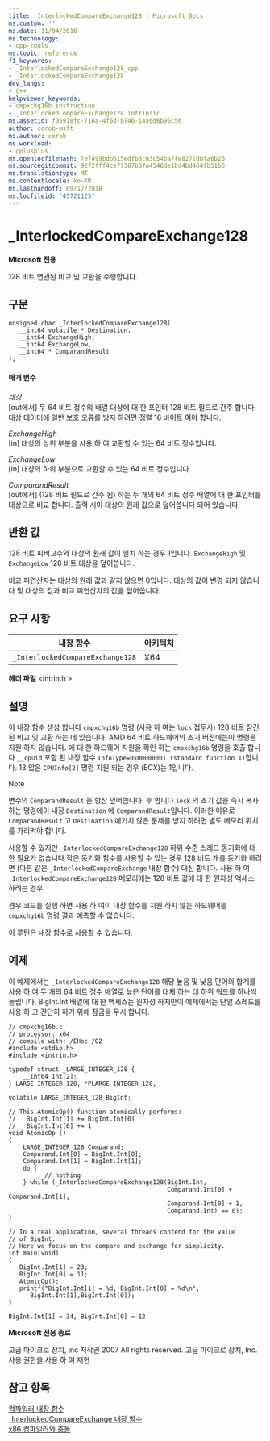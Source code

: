 ```yaml
---
title: _InterlockedCompareExchange128 | Microsoft Docs
ms.custom: ''
ms.date: 11/04/2016
ms.technology:
- cpp-tools
ms.topic: reference
f1_keywords:
- _InterlockedCompareExchange128_cpp
- _InterlockedCompareExchange128
dev_langs:
- C++
helpviewer_keywords:
- cmpxchg16b instruction
- _InterlockedCompareExchange128 intrinsic
ms.assetid: f05918fc-716a-4f6d-b746-1456d6b96c56
author: corob-msft
ms.author: corob
ms.workload:
- cplusplus
ms.openlocfilehash: 7e7499bdb615edfb6c03c54ba7fe8272d0fa6b26
ms.sourcegitcommit: 92f2fff4ce77387b57a4546de1bd4bd464fb51b6
ms.translationtype: MT
ms.contentlocale: ko-KR
ms.lasthandoff: 09/17/2018
ms.locfileid: "45721125"
---
```

# <a name="interlockedcompareexchange128"></a>_InterlockedCompareExchange128

**Microsoft 전용**  
  
128 비트 연관된 비교 및 교환을 수행합니다.  
  
## <a name="syntax"></a>구문  
  
```  
unsigned char _InterlockedCompareExchange128(  
   __int64 volatile * Destination,  
   __int64 ExchangeHigh,  
   __int64 ExchangeLow,  
   __int64 * ComparandResult  
);  
```  
  
#### <a name="parameters"></a>매개 변수  
*대상*<br/>
[out에서] 두 64 비트 정수의 배열 대상에 대 한 포인터 128 비트 필드로 간주 합니다. 대상 데이터에 일반 보호 오류를 방지 하려면 정렬 16 바이트 여야 합니다.  
  
*ExchangeHigh*<br/>
[in] 대상의 상위 부분을 사용 하 여 교환할 수 있는 64 비트 정수입니다.  
  
*ExchangeLow*<br/>
[in] 대상의 하위 부분으로 교환할 수 있는 64 비트 정수입니다.  
  
*ComparandResult*<br/>
[out에서] (128 비트 필드로 간주 됨) 하는 두 개의 64 비트 정수 배열에 대 한 포인터를 대상으로 비교 합니다.  출력 시이 대상의 원래 값으로 덮어씁니다 되어 있습니다.  
  
## <a name="return-value"></a>반환 값  
 128 비트 피비교수와 대상의 원래 값이 일치 하는 경우 1입니다. `ExchangeHigh` 및 `ExchangeLow` 128 비트 대상을 덮어씁니다.  
  
 비교 피연산자는 대상의 원래 값과 같지 않으면 0입니다. 대상의 값이 변경 되지 않습니다 및 대상의 값과 비교 피연산자의 값을 덮어씁니다.  
  
## <a name="requirements"></a>요구 사항  
  
|내장 함수|아키텍처|  
|---------------|------------------|  
|`_InterlockedCompareExchange128`|X64|  
  
 **헤더 파일** \<intrin.h >  
  
## <a name="remarks"></a>설명  
 이 내장 함수 생성 합니다 `cmpxchg16b` 명령 (사용 하 여는 `lock` 접두사) 128 비트 잠긴된 비교 및 교환 하는 데 있습니다. AMD 64 비트 하드웨어의 초기 버전에는이 명령을 지원 하지 않습니다. 에 대 한 하드웨어 지원을 확인 하는 `cmpxchg16b` 명령을 호출 합니다 `__cpuid` 포함 된 내장 함수 `InfoType=0x00000001 (standard function 1)`합니다. 13 많은 `CPUInfo[2]` 명령 지원 되는 경우 (ECX)는 1입니다.  
  
> [!NOTE]
>  변수의 `ComparandResult` 을 항상 덮어씁니다. 후 합니다 `lock` 의 초기 값을 즉시 복사 하는 명령에이 내장 `Destination` 에 `ComparandResult`입니다. 이러한 이유로 `ComparandResult` 고 `Destination` 예기치 않은 문제를 방지 하려면 별도 메모리 위치를 가리켜야 합니다.  
  
 사용할 수 있지만 `_InterlockedCompareExchange128` 하위 수준 스레드 동기화에 대 한 필요가 없습니다 작은 동기화 함수를 사용할 수 있는 경우 128 비트 개를 동기화 하려면 (다른 같은 `_InterlockedCompareExchange` 내장 함수) 대신 합니다. 사용 하 여 `_InterlockedCompareExchange128` 메모리에는 128 비트 값에 대 한 원자성 액세스 하려는 경우.  
  
 경우 코드를 실행 하면 사용 하 여이 내장 함수를 지원 하지 않는 하드웨어를 `cmpxchg16b` 명령 결과 예측할 수 없습니다.  
  
 이 루틴은 내장 함수로 사용할 수 있습니다.  
  
## <a name="example"></a>예제  
 이 예제에서는 `_InterlockedCompareExchange128` 해당 높음 및 낮음 단어의 합계를 사용 하 여 두 개의 64 비트 정수 배열로 높은 단어를 대체 하는 데 하위 워드를 하나씩 늘립니다. BigInt.Int 배열에 대 한 액세스는 원자성 하지만이 예제에서는 단일 스레드를 사용 하 고 간단히 하기 위해 잠금을 무시 합니다.  
  
```  
// cmpxchg16b.c  
// processor: x64  
// compile with: /EHsc /O2  
#include <stdio.h>  
#include <intrin.h>  
  
typedef struct _LARGE_INTEGER_128 {  
    __int64 Int[2];  
} LARGE_INTEGER_128, *PLARGE_INTEGER_128;  
  
volatile LARGE_INTEGER_128 BigInt;  
  
// This AtomicOp() function atomically performs:  
//   BigInt.Int[1] += BigInt.Int[0]  
//   BigInt.Int[0] += 1  
void AtomicOp ()  
{  
    LARGE_INTEGER_128 Comparand;  
    Comparand.Int[0] = BigInt.Int[0];  
    Comparand.Int[1] = BigInt.Int[1];  
    do {  
        ; // nothing  
    } while (_InterlockedCompareExchange128(BigInt.Int,  
                                            Comparand.Int[0] + Comparand.Int[1],  
                                            Comparand.Int[0] + 1,  
                                            Comparand.Int) == 0);  
}  
  
// In a real application, several threads contend for the value  
// of BigInt.  
// Here we focus on the compare and exchange for simplicity.  
int main(void)  
{  
   BigInt.Int[1] = 23;  
   BigInt.Int[0] = 11;  
   AtomicOp();  
   printf("BigInt.Int[1] = %d, BigInt.Int[0] = %d\n",  
      BigInt.Int[1],BigInt.Int[0]);  
}  
```  
  
```Output  
BigInt.Int[1] = 34, BigInt.Int[0] = 12  
```  
  
**Microsoft 전용 종료**

고급 마이크로 장치, inc 저작권 2007 All rights reserved. 고급 마이크로 장치, Inc. 사용 권한을 사용 하 여 재현  
  
## <a name="see-also"></a>참고 항목  
 [컴파일러 내장 함수](../intrinsics/compiler-intrinsics.md)   
 [_InterlockedCompareExchange 내장 함수](../intrinsics/interlockedcompareexchange-intrinsic-functions.md)   
 [x86 컴파일러와 충돌](../build/conflicts-with-the-x86-compiler.md)
